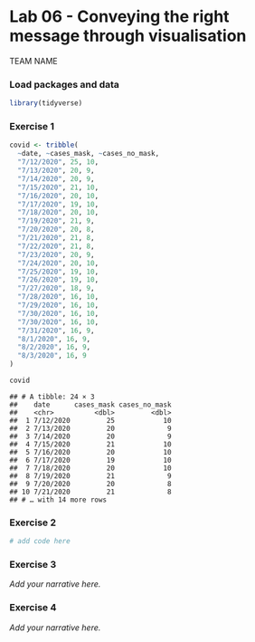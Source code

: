 Lab 06 - Conveying the right message through visualisation
================
TEAM NAME

### Load packages and data

``` r
library(tidyverse) 
```

### Exercise 1

``` r
covid <- tribble(
  ~date, ~cases_mask, ~cases_no_mask,
  "7/12/2020", 25, 10,
  "7/13/2020", 20, 9,
  "7/14/2020", 20, 9,
  "7/15/2020", 21, 10,
  "7/16/2020", 20, 10,
  "7/17/2020", 19, 10,
  "7/18/2020", 20, 10,
  "7/19/2020", 21, 9,
  "7/20/2020", 20, 8,
  "7/21/2020", 21, 8,
  "7/22/2020", 21, 8,
  "7/23/2020", 20, 9,
  "7/24/2020", 20, 10,
  "7/25/2020", 19, 10,
  "7/26/2020", 19, 10,
  "7/27/2020", 18, 9,
  "7/28/2020", 16, 10,
  "7/29/2020", 16, 10,
  "7/30/2020", 16, 10,
  "7/30/2020", 16, 10,
  "7/31/2020", 16, 9,
  "8/1/2020", 16, 9,
  "8/2/2020", 16, 9,
  "8/3/2020", 16, 9
)

covid
```

    ## # A tibble: 24 × 3
    ##    date      cases_mask cases_no_mask
    ##    <chr>          <dbl>         <dbl>
    ##  1 7/12/2020         25            10
    ##  2 7/13/2020         20             9
    ##  3 7/14/2020         20             9
    ##  4 7/15/2020         21            10
    ##  5 7/16/2020         20            10
    ##  6 7/17/2020         19            10
    ##  7 7/18/2020         20            10
    ##  8 7/19/2020         21             9
    ##  9 7/20/2020         20             8
    ## 10 7/21/2020         21             8
    ## # … with 14 more rows

### Exercise 2

``` r
# add code here
```

### Exercise 3

*Add your narrative here.*

### Exercise 4

*Add your narrative here.*
